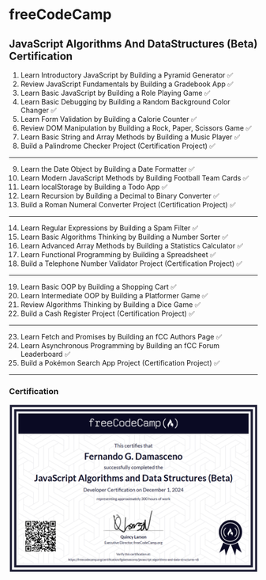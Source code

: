 # freeCodeCamp

## JavaScript Algorithms And DataStructures (Beta) Certification

1. Learn Introductory JavaScript by Building a Pyramid Generator ✅
2. Review JavaScript Fundamentals by Building a Gradebook App ✅
3. Learn Basic JavaScript by Building a Role Playing Game ✅
4. Learn Basic Debugging by Building a Random Background Color Changer ✅
5. Learn Form Validation by Building a Calorie Counter ✅
6. Review DOM Manipulation by Building a Rock, Paper, Scissors Game ✅
7. Learn Basic String and Array Methods by Building a Music Player ✅
8. Build a Palindrome Checker Project (Certification Project) ✅

---

9. Learn the Date Object by Building a Date Formatter ✅
10. Learn Modern JavaScript Methods by Building Football Team Cards ✅
11. Learn localStorage by Building a Todo App ✅
12. Learn Recursion by Building a Decimal to Binary Converter ✅
13. Build a Roman Numeral Converter Project (Certification Project) ✅

---

14. Learn Regular Expressions by Building a Spam Filter ✅
15. Learn Basic Algorithms Thinking by Building a Number Sorter ✅
16. Learn Advanced Array Methods by Building a Statistics Calculator ✅
17. Learn Functional Programming by Building a Spreadsheet ✅
18. Build a Telephone Number Validator Project (Certification Project) ✅

---

19. Learn Basic OOP by Building a Shopping Cart ✅
20. Learn Intermediate OOP by Building a Platformer Game ✅
21. Review Algorithms Thinking by Building a Dice Game ✅
22. Build a Cash Register Project (Certification Project) ✅

---

23. Learn Fetch and Promises by Building an fCC Authors Page ✅
24. Learn Asynchronous Programming by Building an fCC Forum Leaderboard ✅
25. Build a Pokémon Search App Project (Certification Project) ✅

---

### Certification

[![freeCodeCamp](<26. Certification/freeCodeCampJavaScriptAlgorithms.png>)](https://www.freecodecamp.org/certification/fgdamasceno/javascript-algorithms-and-data-structures-v8)
